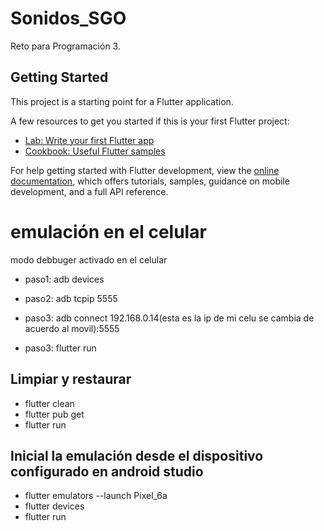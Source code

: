 # Sonidos_SGO

Reto para Programación 3.

## Getting Started

This project is a starting point for a Flutter application.

A few resources to get you started if this is your first Flutter project:

- [Lab: Write your first Flutter app](https://docs.flutter.dev/get-started/codelab)
- [Cookbook: Useful Flutter samples](https://docs.flutter.dev/cookbook)

For help getting started with Flutter development, view the
[online documentation](https://docs.flutter.dev/), which offers tutorials,
samples, guidance on mobile development, and a full API reference.


# emulación en el celular
modo debbuger activado en el celular
- paso1: adb devices
 
- paso2: adb tcpip 5555

- paso3: adb connect 192.168.0.14(esta es la ip de mi celu se cambia de acuerdo al movil):5555

- paso3: flutter run

## Limpiar y restaurar
- flutter clean
- flutter pub get
- flutter run

## Inicial la emulación desde el dispositivo configurado en android studio

- flutter emulators --launch Pixel_6a
- flutter devices
- flutter run

